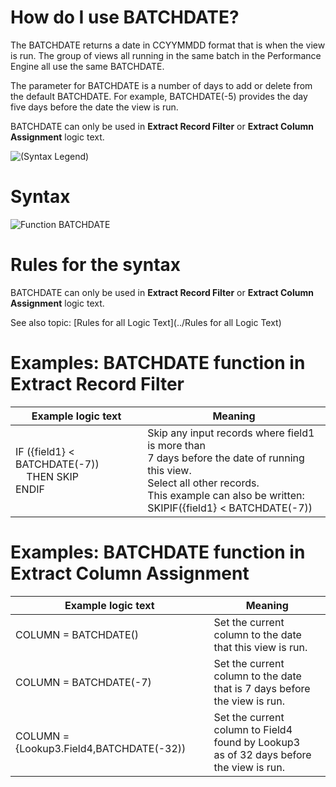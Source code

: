 ﻿

# How do I use BATCHDATE? 

The BATCHDATE returns a date in CCYYMMDD format that is when the view is run. The group of views all running in the same batch in the Performance Engine all use the same BATCHDATE.

The parameter for BATCHDATE is a number of days to add or delete from the default BATCHDATE. For example, BATCHDATE\(-5\) provides the day five days before the date the view is run.

BATCHDATE can only be used in **Extract Record Filter** or **Extract Column Assignment** logic text.

![(Syntax Legend)](../../images/LTZZ_Syntax_legend.gif )

# Syntax 

![Function BATCHDATE](../../images/LTSF_BATCHDATE_01.gif)

# Rules for the syntax 

BATCHDATE can only be used in **Extract Record Filter** or **Extract Column Assignment** logic text.

See also topic: [Rules for all Logic Text](../Rules for all Logic Text) 

# Examples: BATCHDATE function in Extract Record Filter


|Example logic text|Meaning|
|------------------|-------|
|IF ({field1} < BATCHDATE(-7))<br>&nbsp;&nbsp;&nbsp;&nbsp;THEN SKIP<br>ENDIF|Skip any input records where field1 is more than<br> 7 days before the date of running this view.<br> Select all other records.<br> This example can also be written:<br>SKIPIF({field1} < BATCHDATE(-7))|


# Examples: BATCHDATE function in Extract Column Assignment

|Example logic text|Meaning|
|------------------|-------|
|COLUMN = BATCHDATE()|Set the current column to the date<br> that this view is run.|
|COLUMN = BATCHDATE(-7)|Set the current column to the date<br> that is 7 days before the view is run.|
|COLUMN = {Lookup3.Field4,BATCHDATE(-32))|Set the current column to Field4 found by Lookup3<br> as of 32 days before the view is run.|

  

